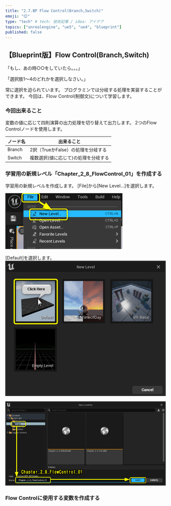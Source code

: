 ```yaml
---
title: "2.7.BP Flow Control(Branch,Switch)"
emoji: "😊"
type: "tech" # tech: 技術記事 / idea: アイデア
topics: ["unrealengine", "ue5", "ue4", "blueprint"]
published: false
---
```


## 【Blueprint版】Flow Control(Branch,Switch)

「もし、あの時○○をしていたら。。。」

「選択肢1～4のどれかを選択しなさい。」

常に選択を迫られています。
プログラミンでは分岐する処理を実装することができます。
今回は、Floｗ Control(制御文)について学習します。

### 今回出来ること
変数の値に応じて四則演算の出力処理を切り替えて出力します。
2つのFlow Controlノードを使用します。

|ノード名|出来ること|
|----|----|
|Branch|2択（TrueかFalse）の処理を分岐する|
|Switch|複数選択(値に応じて)の処理を分岐する|

### 学習用の新規レベル「Chapter_2_8_FlowControl_01」を作成する

学習用の新規レベルを作成します。
[File]から[New Level…]を選択します。

![](/images/books/ue5_starter_cpp_and_bp_001/chap_02_bp-flow_control_branch_switch/2022-01-21-05-31-55.png)

[Default]を選択します。
![](/images/books/ue5_starter_cpp_and_bp_001/chap_02_bp-flow_control_branch_switch/2022-01-21-05-32-35.png)


![](/images/books/ue5_starter_cpp_and_bp_001/chap_02_bp-flow_control_branch_switch/2022-01-21-05-35-40.png)

### Flow Controlに使用する変数を作成する

